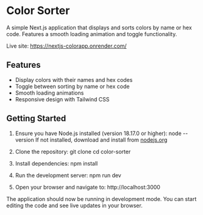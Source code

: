 # Color Sorter

A simple Next.js application that displays and sorts colors by name or hex code. Features a smooth loading animation and toggle functionality.

Live site: https://nextjs-colorapp.onrender.com/

## Features

- Display colors with their names and hex codes
- Toggle between sorting by name or hex code
- Smooth loading animations
- Responsive design with Tailwind CSS

## Getting Started

1. Ensure you have Node.js installed (version 18.17.0 or higher):
   node --version
   If not installed, download and install from [nodejs.org](https://nodejs.org/)

2. Clone the repository:
   git clone <repository-url>
   cd color-sorter

3. Install dependencies:
   npm install

4. Run the development server:
   npm run dev

5. Open your browser and navigate to:
   http://localhost:3000

The application should now be running in development mode. You can start editing the code and see live updates in your browser.
